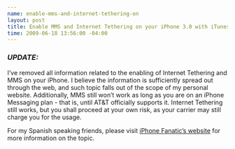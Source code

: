 ```yaml
--- 
name: enable-mms-and-internet-tethering-on
layout: post
title: Enable MMS and Internet Tethering on your iPhone 3.0 with iTunes 8.2
time: 2009-06-18 13:56:00 -04:00
---
```

### _**UPDATE:**_

I’ve removed all information related to the enabling of Internet Tethering and MMS on your iPhone. I believe the information is sufficiently spread out through the web, and such topic falls out of the scope of my personal website. Additionally, MMS still won’t work as long as you are on an iPhone Messaging plan - that is, until AT&T officially supports it. Internet Tethering still works, but you shall proceed at your own risk, as your carrier may still charge you for the usage.

For my Spanish speaking friends, please visit [iPhone Fanatic’s website](http://www.iphonefanatic.net) for more information on the topic.